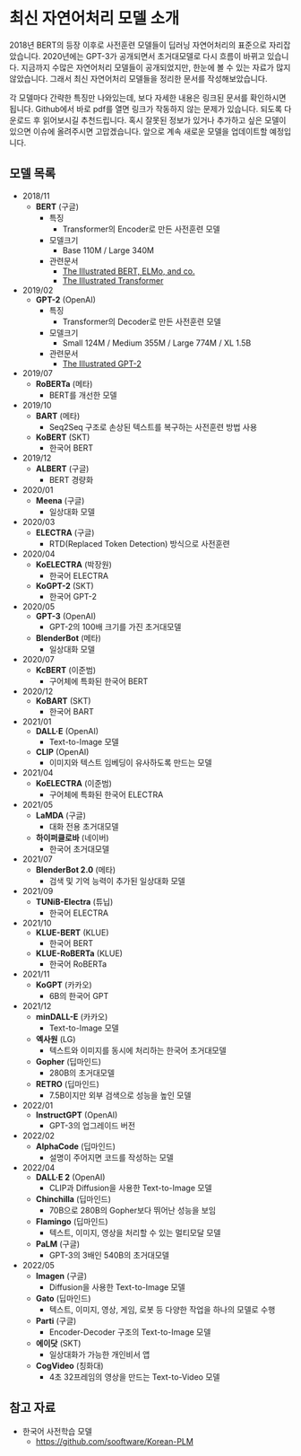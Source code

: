 # 최신 자연어처리 모델 소개

2018년 BERT의 등장 이후로 사전훈련 모델들이 딥러닝 자연어처리의 표준으로 자리잡았습니다. 2020년에는 GPT-3가 공개되면서 초거대모델로 다시 흐름이 바뀌고 있습니다. 지금까지 수많은 자연어처리 모델들이 공개되었지만, 한눈에 볼 수 있는 자료가 많지 않았습니다. 그래서 최신 자연어처리 모델들을 정리한 문서를 작성해보았습니다.

각 모델마다 간략한 특징만 나와있는데, 보다 자세한 내용은 링크된 문서를 확인하시면 됩니다. Github에서 바로 pdf를 열면 링크가 작동하지 않는 문제가 있습니다. 되도록 다운로드 후 읽어보시길 추천드립니다. 혹시 잘못된 정보가 있거나 추가하고 싶은 모델이 있으면 이슈에 올려주시면 고맙겠습니다. 앞으로 계속 새로운 모델을 업데이트할 예정입니다.


## 모델 목록
- 2018/11
  - **BERT** (구글)
    - 특징
      - Transformer의 Encoder로 만든 사전훈련 모델
    - 모델크기
      - Base 110M / Large 340M
    - 관련문서
      - [The Illustrated BERT, ELMo, and co.](https://nlpinkorean.github.io/illustrated-bert)
      - [The Illustrated Transformer](https://nlpinkorean.github.io/illustrated-transformer/)
- 2019/02
  - **GPT-2** (OpenAI)
    - 특징
      - Transformer의 Decoder로 만든 사전훈련 모델
    - 모델크기
      - Small 124M / Medium 355M / Large 774M / XL 1.5B
    - 관련문서
      - [The Illustrated GPT-2](https://chloamme.github.io/2021/12/08/illustrated-gpt2-korean.html)
- 2019/07
  - **RoBERTa** (메타)
    - BERT를 개선한 모델
- 2019/10
  - **BART** (메타)
    - Seq2Seq 구조로 손상된 텍스트를 복구하는 사전훈련 방법 사용
  - **KoBERT** (SKT)
    - 한국어 BERT
- 2019/12
  - **ALBERT** (구글)
    - BERT 경량화
- 2020/01
  - **Meena** (구글)
    - 일상대화 모델
- 2020/03
  - **ELECTRA** (구글)
    - RTD(Replaced Token Detection) 방식으로 사전훈련
- 2020/04
  - **KoELECTRA** (박장원)
    - 한국어 ELECTRA
  - **KoGPT-2** (SKT)
    - 한국어 GPT-2
- 2020/05
  - **GPT-3** (OpenAI)
    - GPT-2의 100배 크기를 가진 초거대모델
  - **BlenderBot** (메타)
    - 일상대화 모델
- 2020/07
  - **KcBERT** (이준범)
    - 구어체에 특화된 한국어 BERT
- 2020/12
  - **KoBART** (SKT)
    - 한국어 BART
- 2021/01
  - **DALL·E** (OpenAI)
    - Text-to-Image 모델
  - **CLIP** (OpenAI)
    - 이미지와 텍스트 임베딩이 유사하도록 만드는 모델
- 2021/04
  - **KoELECTRA** (이준범)
    - 구어체에 특화된 한국어 ELECTRA
- 2021/05
  - **LaMDA** (구글)
    - 대화 전용 초거대모델
  - **하이퍼클로바** (네이버)
    - 한국어 초거대모델
- 2021/07
  - **BlenderBot 2.0** (메타)
    - 검색 및 기억 능력이 추가된 일상대화 모델
- 2021/09
  - **TUNiB-Electra** (튜닙)
    - 한국어 ELECTRA
- 2021/10
  - **KLUE-BERT** (KLUE)
    - 한국어 BERT
  - **KLUE-RoBERTa** (KLUE)
    - 한국어 RoBERTa
- 2021/11
  - **KoGPT** (카카오)
    - 6B의 한국어 GPT
- 2021/12
  - **minDALL-E** (카카오)
    - Text-to-Image 모델
  - **엑사원** (LG)
    - 텍스트와 이미지를 동시에 처리하는 한국어 초거대모델
  - **Gopher** (딥마인드)
    - 280B의 초거대모델
  - **RETRO** (딥마인드)
    - 7.5B이지만 외부 검색으로 성능을 높인 모델
- 2022/01
  - **InstructGPT** (OpenAI)
    - GPT-3의 업그레이드 버전
- 2022/02
  - **AlphaCode** (딥마인드)
    - 설명이 주어지면 코드를 작성하는 모델
- 2022/04
  - **DALL·E 2** (OpenAI)
    - CLIP과 Diffusion을 사용한 Text-to-Image 모델
  - **Chinchilla** (딥마인드)
    - 70B으로 280B의 Gopher보다 뛰어난 성능을 보임
  - **Flamingo** (딥마인드)
    - 텍스트, 이미지, 영상을 처리할 수 있는 멀티모달 모델
  - **PaLM** (구글)
    - GPT-3의 3배인 540B의 초거대모델
- 2022/05
  - **Imagen** (구글)
    - Diffusion을 사용한 Text-to-Image 모델
  - **Gato** (딥마인드)
    - 텍스트, 이미지, 영상, 게임, 로봇 등 다양한 작업을 하나의 모델로 수행
  - **Parti** (구글)
    - Encoder-Decoder 구조의 Text-to-Image 모델
  - **에이닷** (SKT)
    - 일상대화가 가능한 개인비서 앱
  - **CogVideo** (칭화대)
    - 4초 32프레임의 영상을 만드는 Text-to-Video 모델


## 참고 자료
- 한국어 사전학습 모델
  - https://github.com/sooftware/Korean-PLM
